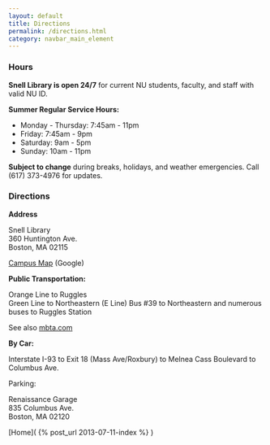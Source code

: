 ```yaml
---
layout: default
title: Directions
permalink: /directions.html
category: navbar_main_element
---
```



### Hours

**Snell Library is open 24/7** for current NU students, faculty, and staff with valid NU ID. 
 
**Summer Regular Service Hours:** 

* Monday - Thursday: 7:45am - 11pm
* Friday: 7:45am - 9pm
* Saturday: 9am - 5pm
* Sunday: 10am - 11pm 

**Subject to change** during breaks, holidays, and weather emergencies.  Call (617) 373-4976 for updates. 

### Directions 

**Address**

Snell Library  
360 Huntington Ave.  
Boston, MA 02115  

[Campus Map](http://maps.google.com/maps?f=q&source=s_q&hl=en&geocode=&q=snell+library,+northeastern+university&sll=42.342258,-71.098087&sspn=0.012101,0.020084&ie=UTF8&hq=snell+library,+northeastern+university&hnear=&ll=42.340497,-71.092873&spn=0.011705,0.020084&z=16&iwloc=A) (Google)

**Public Transportation:** 

Orange Line to Ruggles  
Green Line to Northeastern  (E Line) 
Bus #39 to Northeastern and numerous buses to Ruggles Station  

See also [mbta.com](mbta.com) 

**By Car:**

Interstate I-93 to Exit 18 (Mass Ave/Roxbury) to Melnea Cass Boulevard to Columbus Ave. 
 
Parking:

Renaissance Garage  
835 Columbus Ave.   
Boston, MA 02120  

[Home]( {% post_url 2013-07-11-index %} ) 